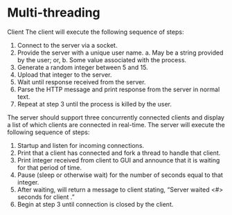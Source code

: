 # Multi-threading

Client
The client will execute the following sequence of steps:
1. Connect to the server via a socket.
2. Provide the server with a unique user name.
  a. May be a string provided by the user; or,
  b. Some value associated with the process.
3. Generate a random integer between 5 and 15.
4. Upload that integer to the server.
5. Wait until response received from the server.
6. Parse the HTTP message and print response from the server in normal text.
7. Repeat at step 3 until the process is killed by the user.

The server should support three concurrently connected clients and display a list of
which clients are connected in real-time. The server will execute the following sequence
of steps:
1. Startup and listen for incoming connections.
2. Print that a client has connected and fork a thread to handle that client.
3. Print integer received from client to GUI and announce that it is waiting for that
period of time.
4. Pause (sleep or otherwise wait) for the number of seconds equal to that integer.
5. After waiting, will return a message to client stating, “Server waited <#>
seconds for client <name>.”
6. Begin at step 3 until connection is closed by the client.
